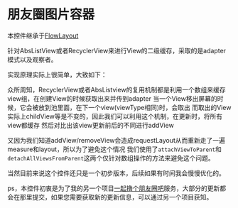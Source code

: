 # 朋友圈图片容器

本控件继承于[FlowLayout](https://github.com/ApmeM/android-flowlayout)

针对AbsListView或者RecyclerView来进行View的二级缓存，采取的是adapter模式以及观察者。

实现原理实际上很简单，大致如下：

众所周知，RecyclerView或者AbsListview的复用机制都是利用一个数组来缓存view组，在创建View的时候获取出来并传到adapter
当一个View移出屏幕的时候，它会被放到池里面，在下一个view(viewType相同)时，会取出
而取出的View实际上childView等是不变的，因此我们可以利用这个机制，在更新时，将所有view都缓存
然后对比出该view更新前后的不同进行addView

又因为我们知道addView/removeView会造成requestLayout从而重新走了一遍measure和layout，所以为了避免这个情况
我们使用了`attachViewToParent`和`detachAllViewsFromParent`这两个仅针对数组操作的方法来避免这个问题。

当然目前来说这个控件还只是一个初步版本，后续如果有时间我会慢慢优化的。

ps，本控件初衷是为了我的另一个项目[一起撸个朋友圈吧](https://github.com/razerdp/FriendCircle/tree/main-dev)服务，大部分的更新都会在那里提交，如果您需要获取新的更新信息，可以通过另一个项目获知。




